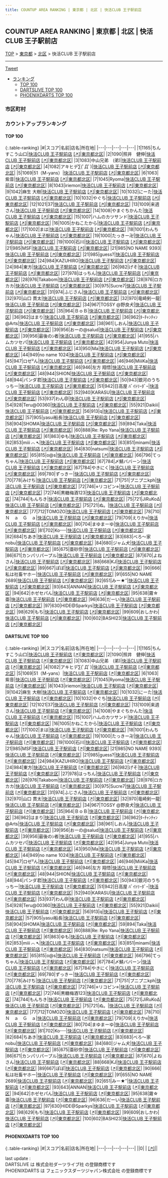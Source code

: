```yaml
---
title: COUNTUP AREA RANKING | 東京都 | 北区 | 快活CLUB 王子駅前店
---
```

## COUNTUP AREA RANKING | 東京都 | 北区 | 快活CLUB 王子駅前店

[TOP](/darts/rank/) > [東京都](/darts/rank/東京都/) > [北区](/darts/rank/東京都/北区/) > 快活CLUB 王子駅前店

___

<a href="https://twitter.com/share?ref_src=twsrc%5Etfw" data-text="COUNTUP AREA RANKING | 東京都北区快活CLUB 王子駅前店" class="twitter-share-button" data-hashtags="DARTSLIVE,PHOENIXDARTS,darts,ダーツ" data-show-count="false">Tweet</a>

* [ランキング](#カウントアップランキング)
    * [TOP 100](#top-100)
    * [DARTSLIVE TOP 100](#dartslive-top-100)
    * [PHOENIXDARTS TOP 100](#phoenixdarts-top-100)

### 市区町村

<ul>

</ul>

### カウントアップランキング

#### TOP 100



{:.table-ranking}
|#|スコア|名前|店名|所在地|
|---|---|---|---|---|
|1|1165|<span class="rank-name-dl">ちんすこう山口</span>|<a href="/darts/rank/shops/5439d5d866039e9858d385ea46352d8f.html">快活CLUB 王子駅前店</a> <a href="https://search.dartslive.com/jp/shop/5439d5d866039e9858d385ea46352d8f">[↗]</a>|<a href="/darts/rank/東京都/北区">東京都北区</a>|
|2|1090|<span class="rank-name-dl">照井　健伸</span>|<a href="/darts/rank/shops/5439d5d866039e9858d385ea46352d8f.html">快活CLUB 王子駅前店</a> <a href="https://search.dartslive.com/jp/shop/5439d5d866039e9858d385ea46352d8f">[↗]</a>|<a href="/darts/rank/東京都/北区">東京都北区</a>|
|3|1083|<span class="rank-name-dl">中山兄弟　(弟)</span>|<a href="/darts/rank/shops/5439d5d866039e9858d385ea46352d8f.html">快活CLUB 王子駅前店</a> <a href="https://search.dartslive.com/jp/shop/5439d5d866039e9858d385ea46352d8f">[↗]</a>|<a href="/darts/rank/東京都/北区">東京都北区</a>|
|4|1082|<span class="rank-name-dl">アキヒデ∑(ﾟДﾟ)</span>|<a href="/darts/rank/shops/5439d5d866039e9858d385ea46352d8f.html">快活CLUB 王子駅前店</a> <a href="https://search.dartslive.com/jp/shop/5439d5d866039e9858d385ea46352d8f">[↗]</a>|<a href="/darts/rank/東京都/北区">東京都北区</a>|
|5|1069|<span class="rank-name-dl">51（M-yans）</span>|<a href="/darts/rank/shops/5439d5d866039e9858d385ea46352d8f.html">快活CLUB 王子駅前店</a> <a href="https://search.dartslive.com/jp/shop/5439d5d866039e9858d385ea46352d8f">[↗]</a>|<a href="/darts/rank/東京都/北区">東京都北区</a>|
|6|1063|<span class="rank-name-dl">紫音</span>|<a href="/darts/rank/shops/5439d5d866039e9858d385ea46352d8f.html">快活CLUB 王子駅前店</a> <a href="https://search.dartslive.com/jp/shop/5439d5d866039e9858d385ea46352d8f">[↗]</a>|<a href="/darts/rank/東京都/北区">東京都北区</a>|
|7|1045|<span class="rank-name-dl">Ryoma</span>|<a href="/darts/rank/shops/5439d5d866039e9858d385ea46352d8f.html">快活CLUB 王子駅前店</a> <a href="https://search.dartslive.com/jp/shop/5439d5d866039e9858d385ea46352d8f">[↗]</a>|<a href="/darts/rank/東京都/北区">東京都北区</a>|
|8|1043|<span class="rank-name-dl">iriemon</span>|<a href="/darts/rank/shops/5439d5d866039e9858d385ea46352d8f.html">快活CLUB 王子駅前店</a> <a href="https://search.dartslive.com/jp/shop/5439d5d866039e9858d385ea46352d8f">[↗]</a>|<a href="/darts/rank/東京都/北区">東京都北区</a>|
|9|1042|<span class="rank-name-dl">麻生 大樹</span>|<a href="/darts/rank/shops/5439d5d866039e9858d385ea46352d8f.html">快活CLUB 王子駅前店</a> <a href="https://search.dartslive.com/jp/shop/5439d5d866039e9858d385ea46352d8f">[↗]</a>|<a href="/darts/rank/東京都/北区">東京都北区</a>|
|10|1032|<span class="rank-name-dl">にーた</span>|<a href="/darts/rank/shops/5439d5d866039e9858d385ea46352d8f.html">快活CLUB 王子駅前店</a> <a href="https://search.dartslive.com/jp/shop/5439d5d866039e9858d385ea46352d8f">[↗]</a>|<a href="/darts/rank/東京都/北区">東京都北区</a>|
|10|1032|<span class="rank-name-dl">やぐち</span>|<a href="/darts/rank/shops/5439d5d866039e9858d385ea46352d8f.html">快活CLUB 王子駅前店</a> <a href="https://search.dartslive.com/jp/shop/5439d5d866039e9858d385ea46352d8f">[↗]</a>|<a href="/darts/rank/東京都/北区">東京都北区</a>|
|12|1021|<span class="rank-name-dl">37</span>|<a href="/darts/rank/shops/5439d5d866039e9858d385ea46352d8f.html">快活CLUB 王子駅前店</a> <a href="https://search.dartslive.com/jp/shop/5439d5d866039e9858d385ea46352d8f">[↗]</a>|<a href="/darts/rank/東京都/北区">東京都北区</a>|
|13|1009|<span class="rank-name-dl">来週さん</span>|<a href="/darts/rank/shops/5439d5d866039e9858d385ea46352d8f.html">快活CLUB 王子駅前店</a> <a href="https://search.dartslive.com/jp/shop/5439d5d866039e9858d385ea46352d8f">[↗]</a>|<a href="/darts/rank/東京都/北区">東京都北区</a>|
|14|1008|<span class="rank-name-dl">やまぐちかんた</span>|<a href="/darts/rank/shops/5439d5d866039e9858d385ea46352d8f.html">快活CLUB 王子駅前店</a> <a href="https://search.dartslive.com/jp/shop/5439d5d866039e9858d385ea46352d8f">[↗]</a>|<a href="/darts/rank/東京都/北区">東京都北区</a>|
|15|1007|<span class="rank-name-dl">ハムのカツサンド</span>|<a href="/darts/rank/shops/5439d5d866039e9858d385ea46352d8f.html">快活CLUB 王子駅前店</a> <a href="https://search.dartslive.com/jp/shop/5439d5d866039e9858d385ea46352d8f">[↗]</a>|<a href="/darts/rank/東京都/北区">東京都北区</a>|
|16|1005|<span class="rank-name-dl">かねこたから</span>|<a href="/darts/rank/shops/5439d5d866039e9858d385ea46352d8f.html">快活CLUB 王子駅前店</a> <a href="https://search.dartslive.com/jp/shop/5439d5d866039e9858d385ea46352d8f">[↗]</a>|<a href="/darts/rank/東京都/北区">東京都北区</a>|
|17|1002|<span class="rank-name-dl">まは</span>|<a href="/darts/rank/shops/5439d5d866039e9858d385ea46352d8f.html">快活CLUB 王子駅前店</a> <a href="https://search.dartslive.com/jp/shop/5439d5d866039e9858d385ea46352d8f">[↗]</a>|<a href="/darts/rank/東京都/北区">東京都北区</a>|
|18|1001|<span class="rank-name-dl">わんちゃん</span>|<a href="/darts/rank/shops/5439d5d866039e9858d385ea46352d8f.html">快活CLUB 王子駅前店</a> <a href="https://search.dartslive.com/jp/shop/5439d5d866039e9858d385ea46352d8f">[↗]</a>|<a href="/darts/rank/東京都/北区">東京都北区</a>|
|19|1000|<span class="rank-name-dl">たっきー卍</span>|<a href="/darts/rank/shops/5439d5d866039e9858d385ea46352d8f.html">快活CLUB 王子駅前店</a> <a href="https://search.dartslive.com/jp/shop/5439d5d866039e9858d385ea46352d8f">[↗]</a>|<a href="/darts/rank/東京都/北区">東京都北区</a>|
|19|1000|<span class="rank-name-dl">石川</span>|<a href="/darts/rank/shops/5439d5d866039e9858d385ea46352d8f.html">快活CLUB 王子駅前店</a> <a href="https://search.dartslive.com/jp/shop/5439d5d866039e9858d385ea46352d8f">[↗]</a>|<a href="/darts/rank/東京都/北区">東京都北区</a>|
|21|985|<span class="rank-name-dl">MSF</span>|<a href="/darts/rank/shops/5439d5d866039e9858d385ea46352d8f.html">快活CLUB 王子駅前店</a> <a href="https://search.dartslive.com/jp/shop/5439d5d866039e9858d385ea46352d8f">[↗]</a>|<a href="/darts/rank/東京都/北区">東京都北区</a>|
|21|985|<span class="rank-name-dl">NO NAME 9393</span>|<a href="/darts/rank/shops/5439d5d866039e9858d385ea46352d8f.html">快活CLUB 王子駅前店</a> <a href="https://search.dartslive.com/jp/shop/5439d5d866039e9858d385ea46352d8f">[↗]</a>|<a href="/darts/rank/東京都/北区">東京都北区</a>|
|21|985|<span class="rank-name-dl">guess?</span>|<a href="/darts/rank/shops/5439d5d866039e9858d385ea46352d8f.html">快活CLUB 王子駅前店</a> <a href="https://search.dartslive.com/jp/shop/5439d5d866039e9858d385ea46352d8f">[↗]</a>|<a href="/darts/rank/東京都/北区">東京都北区</a>|
|24|984|<span class="rank-name-dl">KAZUHIRO</span>|<a href="/darts/rank/shops/5439d5d866039e9858d385ea46352d8f.html">快活CLUB 王子駅前店</a> <a href="https://search.dartslive.com/jp/shop/5439d5d866039e9858d385ea46352d8f">[↗]</a>|<a href="/darts/rank/東京都/北区">東京都北区</a>|
|24|984|<span class="rank-name-dl">東方</span>|<a href="/darts/rank/shops/5439d5d866039e9858d385ea46352d8f.html">快活CLUB 王子駅前店</a> <a href="https://search.dartslive.com/jp/shop/5439d5d866039e9858d385ea46352d8f">[↗]</a>|<a href="/darts/rank/東京都/北区">東京都北区</a>|
|26|982|<span class="rank-name-dl">げそ</span>|<a href="/darts/rank/shops/5439d5d866039e9858d385ea46352d8f.html">快活CLUB 王子駅前店</a> <a href="https://search.dartslive.com/jp/shop/5439d5d866039e9858d385ea46352d8f">[↗]</a>|<a href="/darts/rank/東京都/北区">東京都北区</a>|
|27|978|<span class="rank-name-dl">はっちん</span>|<a href="/darts/rank/shops/5439d5d866039e9858d385ea46352d8f.html">快活CLUB 王子駅前店</a> <a href="https://search.dartslive.com/jp/shop/5439d5d866039e9858d385ea46352d8f">[↗]</a>|<a href="/darts/rank/東京都/北区">東京都北区</a>|
|28|976|<span class="rank-name-dl">Takabom</span>|<a href="/darts/rank/shops/5439d5d866039e9858d385ea46352d8f.html">快活CLUB 王子駅前店</a> <a href="https://search.dartslive.com/jp/shop/5439d5d866039e9858d385ea46352d8f">[↗]</a>|<a href="/darts/rank/東京都/北区">東京都北区</a>|
|28|976|<span class="rank-name-dl">ロカカカ</span>|<a href="/darts/rank/shops/5439d5d866039e9858d385ea46352d8f.html">快活CLUB 王子駅前店</a> <a href="https://search.dartslive.com/jp/shop/5439d5d866039e9858d385ea46352d8f">[↗]</a>|<a href="/darts/rank/東京都/北区">東京都北区</a>|
|30|975|<span class="rank-name-dl">Sucre7</span>|<a href="/darts/rank/shops/5439d5d866039e9858d385ea46352d8f.html">快活CLUB 王子駅前店</a> <a href="https://search.dartslive.com/jp/shop/5439d5d866039e9858d385ea46352d8f">[↗]</a>|<a href="/darts/rank/東京都/北区">東京都北区</a>|
|31|974|<span class="rank-name-dl">ふじさん</span>|<a href="/darts/rank/shops/5439d5d866039e9858d385ea46352d8f.html">快活CLUB 王子駅前店</a> <a href="https://search.dartslive.com/jp/shop/5439d5d866039e9858d385ea46352d8f">[↗]</a>|<a href="/darts/rank/東京都/北区">東京都北区</a>|
|32|970|<span class="rank-name-dl">山口 貫太</span>|<a href="/darts/rank/shops/5439d5d866039e9858d385ea46352d8f.html">快活CLUB 王子駅前店</a> <a href="https://search.dartslive.com/jp/shop/5439d5d866039e9858d385ea46352d8f">[↗]</a>|<a href="/darts/rank/東京都/北区">東京都北区</a>|
|32|970|<span class="rank-name-dl">竜崎剣一龍</span>|<a href="/darts/rank/shops/5439d5d866039e9858d385ea46352d8f.html">快活CLUB 王子駅前店</a> <a href="https://search.dartslive.com/jp/shop/5439d5d866039e9858d385ea46352d8f">[↗]</a>|<a href="/darts/rank/東京都/北区">東京都北区</a>|
|34|967|<span class="rank-name-dl">TOSSY @野良犬</span>|<a href="/darts/rank/shops/5439d5d866039e9858d385ea46352d8f.html">快活CLUB 王子駅前店</a> <a href="https://search.dartslive.com/jp/shop/5439d5d866039e9858d385ea46352d8f">[↗]</a>|<a href="/darts/rank/東京都/北区">東京都北区</a>|
|35|964|<span class="rank-name-dl">ＢｏＢ</span>|<a href="/darts/rank/shops/5439d5d866039e9858d385ea46352d8f.html">快活CLUB 王子駅前店</a> <a href="https://search.dartslive.com/jp/shop/5439d5d866039e9858d385ea46352d8f">[↗]</a>|<a href="/darts/rank/東京都/北区">東京都北区</a>|
|36|962|<span class="rank-name-dl">はまり</span>|<a href="/darts/rank/shops/5439d5d866039e9858d385ea46352d8f.html">快活CLUB 王子駅前店</a> <a href="https://search.dartslive.com/jp/shop/5439d5d866039e9858d385ea46352d8f">[↗]</a>|<a href="/darts/rank/東京都/北区">東京都北区</a>|
|36|962|<span class="rank-name-dl">ﾀｰﾁｬﾝﾁｬﾝ@Arts</span>|<a href="/darts/rank/shops/5439d5d866039e9858d385ea46352d8f.html">快活CLUB 王子駅前店</a> <a href="https://search.dartslive.com/jp/shop/5439d5d866039e9858d385ea46352d8f">[↗]</a>|<a href="/darts/rank/東京都/北区">東京都北区</a>|
|38|961|<span class="rank-name-dl">しおん</span>|<a href="/darts/rank/shops/5439d5d866039e9858d385ea46352d8f.html">快活CLUB 王子駅前店</a> <a href="https://search.dartslive.com/jp/shop/5439d5d866039e9858d385ea46352d8f">[↗]</a>|<a href="/darts/rank/東京都/北区">東京都北区</a>|
|39|956|<span class="rank-name-dl">おーの@salud</span>|<a href="/darts/rank/shops/5439d5d866039e9858d385ea46352d8f.html">快活CLUB 王子駅前店</a> <a href="https://search.dartslive.com/jp/shop/5439d5d866039e9858d385ea46352d8f">[↗]</a>|<a href="/darts/rank/東京都/北区">東京都北区</a>|
|39|956|<span class="rank-name-dl">最後のｼ者</span>|<a href="/darts/rank/shops/5439d5d866039e9858d385ea46352d8f.html">快活CLUB 王子駅前店</a> <a href="https://search.dartslive.com/jp/shop/5439d5d866039e9858d385ea46352d8f">[↗]</a>|<a href="/darts/rank/東京都/北区">東京都北区</a>|
|41|955|<span class="rank-name-dl">ハムカツセパ</span>|<a href="/darts/rank/shops/5439d5d866039e9858d385ea46352d8f.html">快活CLUB 王子駅前店</a> <a href="https://search.dartslive.com/jp/shop/5439d5d866039e9858d385ea46352d8f">[↗]</a>|<a href="/darts/rank/東京都/北区">東京都北区</a>|
|42|954|<span class="rank-name-dl">Junya Muto</span>|<a href="/darts/rank/shops/5439d5d866039e9858d385ea46352d8f.html">快活CLUB 王子駅前店</a> <a href="https://search.dartslive.com/jp/shop/5439d5d866039e9858d385ea46352d8f">[↗]</a>|<a href="/darts/rank/東京都/北区">東京都北区</a>|
|43|950|<span class="rank-name-dl">Ma</span>|<a href="/darts/rank/shops/5439d5d866039e9858d385ea46352d8f.html">快活CLUB 王子駅前店</a> <a href="https://search.dartslive.com/jp/shop/5439d5d866039e9858d385ea46352d8f">[↗]</a>|<a href="/darts/rank/東京都/北区">東京都北区</a>|
|44|949|<span class="rank-name-dl">no name 1024</span>|<a href="/darts/rank/shops/5439d5d866039e9858d385ea46352d8f.html">快活CLUB 王子駅前店</a> <a href="https://search.dartslive.com/jp/shop/5439d5d866039e9858d385ea46352d8f">[↗]</a>|<a href="/darts/rank/東京都/北区">東京都北区</a>|
|45|947|<span class="rank-name-dl">ロゼ²ん</span>|<a href="/darts/rank/shops/5439d5d866039e9858d385ea46352d8f.html">快活CLUB 王子駅前店</a> <a href="https://search.dartslive.com/jp/shop/5439d5d866039e9858d385ea46352d8f">[↗]</a>|<a href="/darts/rank/東京都/北区">東京都北区</a>|
|46|946|<span class="rank-name-dl">MiiiKa</span>|<a href="/darts/rank/shops/5439d5d866039e9858d385ea46352d8f.html">快活CLUB 王子駅前店</a> <a href="https://search.dartslive.com/jp/shop/5439d5d866039e9858d385ea46352d8f">[↗]</a>|<a href="/darts/rank/東京都/北区">東京都北区</a>|
|46|946|<span class="rank-name-dl">左方 翔悟</span>|<a href="/darts/rank/shops/5439d5d866039e9858d385ea46352d8f.html">快活CLUB 王子駅前店</a> <a href="https://search.dartslive.com/jp/shop/5439d5d866039e9858d385ea46352d8f">[↗]</a>|<a href="/darts/rank/東京都/北区">東京都北区</a>|
|48|944|<span class="rank-name-dl">SHION</span>|<a href="/darts/rank/shops/5439d5d866039e9858d385ea46352d8f.html">快活CLUB 王子駅前店</a> <a href="https://search.dartslive.com/jp/shop/5439d5d866039e9858d385ea46352d8f">[↗]</a>|<a href="/darts/rank/東京都/北区">東京都北区</a>|
|48|944|<span class="rank-name-dl">パンダ君</span>|<a href="/darts/rank/shops/5439d5d866039e9858d385ea46352d8f.html">快活CLUB 王子駅前店</a> <a href="https://search.dartslive.com/jp/shop/5439d5d866039e9858d385ea46352d8f">[↗]</a>|<a href="/darts/rank/東京都/北区">東京都北区</a>|
|50|943|<span class="rank-name-dl">銀河のうちっちー</span>|<a href="/darts/rank/shops/5439d5d866039e9858d385ea46352d8f.html">快活CLUB 王子駅前店</a> <a href="https://search.dartslive.com/jp/shop/5439d5d866039e9858d385ea46352d8f">[↗]</a>|<a href="/darts/rank/東京都/北区">東京都北区</a>|
|51|942|<span class="rank-name-dl">日高屋 ﾊﾞｲﾄﾘｰﾀﾞｰ</span>|<a href="/darts/rank/shops/5439d5d866039e9858d385ea46352d8f.html">快活CLUB 王子駅前店</a> <a href="https://search.dartslive.com/jp/shop/5439d5d866039e9858d385ea46352d8f">[↗]</a>|<a href="/darts/rank/東京都/北区">東京都北区</a>|
|52|940|<span class="rank-name-dl">KARASU</span>|<a href="/darts/rank/shops/5439d5d866039e9858d385ea46352d8f.html">快活CLUB 王子駅前店</a> <a href="https://search.dartslive.com/jp/shop/5439d5d866039e9858d385ea46352d8f">[↗]</a>|<a href="/darts/rank/東京都/北区">東京都北区</a>|
|53|937|<span class="rank-name-dl">わん@</span>|<a href="/darts/rank/shops/5439d5d866039e9858d385ea46352d8f.html">快活CLUB 王子駅前店</a> <a href="https://search.dartslive.com/jp/shop/5439d5d866039e9858d385ea46352d8f">[↗]</a>|<a href="/darts/rank/東京都/北区">東京都北区</a>|
|54|928|<span class="rank-name-dl">Teru@00360</span>|<a href="/darts/rank/shops/5439d5d866039e9858d385ea46352d8f.html">快活CLUB 王子駅前店</a> <a href="https://search.dartslive.com/jp/shop/5439d5d866039e9858d385ea46352d8f">[↗]</a>|<a href="/darts/rank/東京都/北区">東京都北区</a>|
|55|921|<span class="rank-name-dl">Daikiii</span>|<a href="/darts/rank/shops/5439d5d866039e9858d385ea46352d8f.html">快活CLUB 王子駅前店</a> <a href="https://search.dartslive.com/jp/shop/5439d5d866039e9858d385ea46352d8f">[↗]</a>|<a href="/darts/rank/東京都/北区">東京都北区</a>|
|56|913|<span class="rank-name-dl">q</span>|<a href="/darts/rank/shops/5439d5d866039e9858d385ea46352d8f.html">快活CLUB 王子駅前店</a> <a href="https://search.dartslive.com/jp/shop/5439d5d866039e9858d385ea46352d8f">[↗]</a>|<a href="/darts/rank/東京都/北区">東京都北区</a>|
|57|905|<span class="rank-name-dl">yasui船長</span>|<a href="/darts/rank/shops/5439d5d866039e9858d385ea46352d8f.html">快活CLUB 王子駅前店</a> <a href="https://search.dartslive.com/jp/shop/5439d5d866039e9858d385ea46352d8f">[↗]</a>|<a href="/darts/rank/東京都/北区">東京都北区</a>|
|58|904|<span class="rank-name-dl">SHOMA</span>|<a href="/darts/rank/shops/5439d5d866039e9858d385ea46352d8f.html">快活CLUB 王子駅前店</a> <a href="https://search.dartslive.com/jp/shop/5439d5d866039e9858d385ea46352d8f">[↗]</a>|<a href="/darts/rank/東京都/北区">東京都北区</a>|
|59|894|<span class="rank-name-dl">Taka</span>|<a href="/darts/rank/shops/5439d5d866039e9858d385ea46352d8f.html">快活CLUB 王子駅前店</a> <a href="https://search.dartslive.com/jp/shop/5439d5d866039e9858d385ea46352d8f">[↗]</a>|<a href="/darts/rank/東京都/北区">東京都北区</a>|
|60|888|<span class="rank-name-dl">Re: Ryo Yana</span>|<a href="/darts/rank/shops/5439d5d866039e9858d385ea46352d8f.html">快活CLUB 王子駅前店</a> <a href="https://search.dartslive.com/jp/shop/5439d5d866039e9858d385ea46352d8f">[↗]</a>|<a href="/darts/rank/東京都/北区">東京都北区</a>|
|61|863|<span class="rank-name-dl">ゆも</span>|<a href="/darts/rank/shops/5439d5d866039e9858d385ea46352d8f.html">快活CLUB 王子駅前店</a> <a href="https://search.dartslive.com/jp/shop/5439d5d866039e9858d385ea46352d8f">[↗]</a>|<a href="/darts/rank/東京都/北区">東京都北区</a>|
|62|853|<span class="rank-name-dl">miii ⌒ ➴</span>|<a href="/darts/rank/shops/5439d5d866039e9858d385ea46352d8f.html">快活CLUB 王子駅前店</a> <a href="https://search.dartslive.com/jp/shop/5439d5d866039e9858d385ea46352d8f">[↗]</a>|<a href="/darts/rank/東京都/北区">東京都北区</a>|
|63|851|<span class="rank-name-dl">minami</span>|<a href="/darts/rank/shops/5439d5d866039e9858d385ea46352d8f.html">快活CLUB 王子駅前店</a> <a href="https://search.dartslive.com/jp/shop/5439d5d866039e9858d385ea46352d8f">[↗]</a>|<a href="/darts/rank/東京都/北区">東京都北区</a>|
|64|830|<span class="rank-name-dl">natsumi</span>|<a href="/darts/rank/shops/5439d5d866039e9858d385ea46352d8f.html">快活CLUB 王子駅前店</a> <a href="https://search.dartslive.com/jp/shop/5439d5d866039e9858d385ea46352d8f">[↗]</a>|<a href="/darts/rank/東京都/北区">東京都北区</a>|
|65|815|<span class="rank-name-dl">o@s</span>|<a href="/darts/rank/shops/5439d5d866039e9858d385ea46352d8f.html">快活CLUB 王子駅前店</a> <a href="https://search.dartslive.com/jp/shop/5439d5d866039e9858d385ea46352d8f">[↗]</a>|<a href="/darts/rank/東京都/北区">東京都北区</a>|
|66|796|<span class="rank-name-dl">てっちゃん</span>|<a href="/darts/rank/shops/5439d5d866039e9858d385ea46352d8f.html">快活CLUB 王子駅前店</a> <a href="https://search.dartslive.com/jp/shop/5439d5d866039e9858d385ea46352d8f">[↗]</a>|<a href="/darts/rank/東京都/北区">東京都北区</a>|
|67|784|<span class="rank-name-dl">〆鯖ババーン</span>|<a href="/darts/rank/shops/5439d5d866039e9858d385ea46352d8f.html">快活CLUB 王子駅前店</a> <a href="https://search.dartslive.com/jp/shop/5439d5d866039e9858d385ea46352d8f">[↗]</a>|<a href="/darts/rank/東京都/北区">東京都北区</a>|
|67|784|<span class="rank-name-dl">やきにく</span>|<a href="/darts/rank/shops/5439d5d866039e9858d385ea46352d8f.html">快活CLUB 王子駅前店</a> <a href="https://search.dartslive.com/jp/shop/5439d5d866039e9858d385ea46352d8f">[↗]</a>|<a href="/darts/rank/東京都/北区">東京都北区</a>|
|69|780|<span class="rank-name-dl">ずっきー</span>|<a href="/darts/rank/shops/5439d5d866039e9858d385ea46352d8f.html">快活CLUB 王子駅前店</a> <a href="https://search.dartslive.com/jp/shop/5439d5d866039e9858d385ea46352d8f">[↗]</a>|<a href="/darts/rank/東京都/北区">東京都北区</a>|
|70|778|<span class="rank-name-dl">みけち</span>|<a href="/darts/rank/shops/5439d5d866039e9858d385ea46352d8f.html">快活CLUB 王子駅前店</a> <a href="https://search.dartslive.com/jp/shop/5439d5d866039e9858d385ea46352d8f">[↗]</a>|<a href="/darts/rank/東京都/北区">東京都北区</a>|
|71|751|<span class="rank-name-dl">プニプニkph</span>|<a href="/darts/rank/shops/5439d5d866039e9858d385ea46352d8f.html">快活CLUB 王子駅前店</a> <a href="https://search.dartslive.com/jp/shop/5439d5d866039e9858d385ea46352d8f">[↗]</a>|<a href="/darts/rank/東京都/北区">東京都北区</a>|
|72|746|<span class="rank-name-dl">⭐︎リコピン⭐︎</span>|<a href="/darts/rank/shops/5439d5d866039e9858d385ea46352d8f.html">快活CLUB 王子駅前店</a> <a href="https://search.dartslive.com/jp/shop/5439d5d866039e9858d385ea46352d8f">[↗]</a>|<a href="/darts/rank/東京都/北区">東京都北区</a>|
|72|746|<span class="rank-name-dl">黒糖梅酒123</span>|<a href="/darts/rank/shops/5439d5d866039e9858d385ea46352d8f.html">快活CLUB 王子駅前店</a> <a href="https://search.dartslive.com/jp/shop/5439d5d866039e9858d385ea46352d8f">[↗]</a>|<a href="/darts/rank/東京都/北区">東京都北区</a>|
|74|744|<span class="rank-name-dl">もんちき</span>|<a href="/darts/rank/shops/5439d5d866039e9858d385ea46352d8f.html">快活CLUB 王子駅前店</a> <a href="https://search.dartslive.com/jp/shop/5439d5d866039e9858d385ea46352d8f">[↗]</a>|<a href="/darts/rank/東京都/北区">東京都北区</a>|
|75|721|<span class="rank-name-dl">JiRuKoΔ</span>|<a href="/darts/rank/shops/5439d5d866039e9858d385ea46352d8f.html">快活CLUB 王子駅前店</a> <a href="https://search.dartslive.com/jp/shop/5439d5d866039e9858d385ea46352d8f">[↗]</a>|<a href="/darts/rank/東京都/北区">東京都北区</a>|
|75|721|<span class="rank-name-dl">ぬ。</span>|<a href="/darts/rank/shops/5439d5d866039e9858d385ea46352d8f.html">快活CLUB 王子駅前店</a> <a href="https://search.dartslive.com/jp/shop/5439d5d866039e9858d385ea46352d8f">[↗]</a>|<a href="/darts/rank/東京都/北区">東京都北区</a>|
|77|712|<span class="rank-name-dl">TOMOZO</span>|<a href="/darts/rank/shops/5439d5d866039e9858d385ea46352d8f.html">快活CLUB 王子駅前店</a> <a href="https://search.dartslive.com/jp/shop/5439d5d866039e9858d385ea46352d8f">[↗]</a>|<a href="/darts/rank/東京都/北区">東京都北区</a>|
|78|710|<span class="rank-name-dl">Ｎ　ａ　Ｇ　ａ</span>|<a href="/darts/rank/shops/5439d5d866039e9858d385ea46352d8f.html">快活CLUB 王子駅前店</a> <a href="https://search.dartslive.com/jp/shop/5439d5d866039e9858d385ea46352d8f">[↗]</a>|<a href="/darts/rank/東京都/北区">東京都北区</a>|
|79|709|<span class="rank-name-dl">えりかฅ</span>|<a href="/darts/rank/shops/5439d5d866039e9858d385ea46352d8f.html">快活CLUB 王子駅前店</a> <a href="https://search.dartslive.com/jp/shop/5439d5d866039e9858d385ea46352d8f">[↗]</a>|<a href="/darts/rank/東京都/北区">東京都北区</a>|
|80|704|<span class="rank-name-dl">まゆまーゆ</span>|<a href="/darts/rank/shops/5439d5d866039e9858d385ea46352d8f.html">快活CLUB 王子駅前店</a> <a href="https://search.dartslive.com/jp/shop/5439d5d866039e9858d385ea46352d8f">[↗]</a>|<a href="/darts/rank/東京都/北区">東京都北区</a>|
|81|702|<span class="rank-name-dl">Ko---</span>|<a href="/darts/rank/shops/5439d5d866039e9858d385ea46352d8f.html">快活CLUB 王子駅前店</a> <a href="https://search.dartslive.com/jp/shop/5439d5d866039e9858d385ea46352d8f">[↗]</a>|<a href="/darts/rank/東京都/北区">東京都北区</a>|
|82|684|<span class="rank-name-dl">ちあき</span>|<a href="/darts/rank/shops/5439d5d866039e9858d385ea46352d8f.html">快活CLUB 王子駅前店</a> <a href="https://search.dartslive.com/jp/shop/5439d5d866039e9858d385ea46352d8f">[↗]</a>|<a href="/darts/rank/東京都/北区">東京都北区</a>|
|83|683|<span class="rank-name-dl">べろ〜家 nobu</span>|<a href="/darts/rank/shops/5439d5d866039e9858d385ea46352d8f.html">快活CLUB 王子駅前店</a> <a href="https://search.dartslive.com/jp/shop/5439d5d866039e9858d385ea46352d8f">[↗]</a>|<a href="/darts/rank/東京都/北区">東京都北区</a>|
|84|680|<span class="rank-name-dl">ジャム犬</span>|<a href="/darts/rank/shops/5439d5d866039e9858d385ea46352d8f.html">快活CLUB 王子駅前店</a> <a href="https://search.dartslive.com/jp/shop/5439d5d866039e9858d385ea46352d8f">[↗]</a>|<a href="/darts/rank/東京都/北区">東京都北区</a>|
|85|675|<span class="rank-name-dl">亜砂奈</span>|<a href="/darts/rank/shops/5439d5d866039e9858d385ea46352d8f.html">快活CLUB 王子駅前店</a> <a href="https://search.dartslive.com/jp/shop/5439d5d866039e9858d385ea46352d8f">[↗]</a>|<a href="/darts/rank/東京都/北区">東京都北区</a>|
|86|671|<span class="rank-name-dl">カンパリパープル</span>|<a href="/darts/rank/shops/5439d5d866039e9858d385ea46352d8f.html">快活CLUB 王子駅前店</a> <a href="https://search.dartslive.com/jp/shop/5439d5d866039e9858d385ea46352d8f">[↗]</a>|<a href="/darts/rank/東京都/北区">東京都北区</a>|
|87|670|<span class="rank-name-dl">よねさん</span>|<a href="/darts/rank/shops/5439d5d866039e9858d385ea46352d8f.html">快活CLUB 王子駅前店</a> <a href="https://search.dartslive.com/jp/shop/5439d5d866039e9858d385ea46352d8f">[↗]</a>|<a href="/darts/rank/東京都/北区">東京都北区</a>|
|88|668|<span class="rank-name-dl">KJ</span>|<a href="/darts/rank/shops/5439d5d866039e9858d385ea46352d8f.html">快活CLUB 王子駅前店</a> <a href="https://search.dartslive.com/jp/shop/5439d5d866039e9858d385ea46352d8f">[↗]</a>|<a href="/darts/rank/東京都/北区">東京都北区</a>|
|89|667|<span class="rank-name-dl">ぽぽ</span>|<a href="/darts/rank/shops/5439d5d866039e9858d385ea46352d8f.html">快活CLUB 王子駅前店</a> <a href="https://search.dartslive.com/jp/shop/5439d5d866039e9858d385ea46352d8f">[↗]</a>|<a href="/darts/rank/東京都/北区">東京都北区</a>|
|90|666|<span class="rank-name-dl">私は社畜ヤホー</span>|<a href="/darts/rank/shops/5439d5d866039e9858d385ea46352d8f.html">快活CLUB 王子駅前店</a> <a href="https://search.dartslive.com/jp/shop/5439d5d866039e9858d385ea46352d8f">[↗]</a>|<a href="/darts/rank/東京都/北区">東京都北区</a>|
|91|655|<span class="rank-name-dl">NO NAME 2689</span>|<a href="/darts/rank/shops/5439d5d866039e9858d385ea46352d8f.html">快活CLUB 王子駅前店</a> <a href="https://search.dartslive.com/jp/shop/5439d5d866039e9858d385ea46352d8f">[↗]</a>|<a href="/darts/rank/東京都/北区">東京都北区</a>|
|92|651|<span class="rank-name-dl">みー★″</span>|<a href="/darts/rank/shops/5439d5d866039e9858d385ea46352d8f.html">快活CLUB 王子駅前店</a> <a href="https://search.dartslive.com/jp/shop/5439d5d866039e9858d385ea46352d8f">[↗]</a>|<a href="/darts/rank/東京都/北区">東京都北区</a>|
|93|643|<span class="rank-name-dl">ANNAN</span>|<a href="/darts/rank/shops/5439d5d866039e9858d385ea46352d8f.html">快活CLUB 王子駅前店</a> <a href="https://search.dartslive.com/jp/shop/5439d5d866039e9858d385ea46352d8f">[↗]</a>|<a href="/darts/rank/東京都/北区">東京都北区</a>|
|94|642|<span class="rank-name-dl">ホゼセパん</span>|<a href="/darts/rank/shops/5439d5d866039e9858d385ea46352d8f.html">快活CLUB 王子駅前店</a> <a href="https://search.dartslive.com/jp/shop/5439d5d866039e9858d385ea46352d8f">[↗]</a>|<a href="/darts/rank/東京都/北区">東京都北区</a>|
|95|638|<span class="rank-name-dl">霧☆亜</span>|<a href="/darts/rank/shops/5439d5d866039e9858d385ea46352d8f.html">快活CLUB 王子駅前店</a> <a href="https://search.dartslive.com/jp/shop/5439d5d866039e9858d385ea46352d8f">[↗]</a>|<a href="/darts/rank/東京都/北区">東京都北区</a>|
|96|636|<span class="rank-name-dl">だーい</span>|<a href="/darts/rank/shops/5439d5d866039e9858d385ea46352d8f.html">快活CLUB 王子駅前店</a> <a href="https://search.dartslive.com/jp/shop/5439d5d866039e9858d385ea46352d8f">[↗]</a>|<a href="/darts/rank/東京都/北区">東京都北区</a>|
|97|630|<span class="rank-name-dl">HIDE@Sparkys</span>|<a href="/darts/rank/shops/5439d5d866039e9858d385ea46352d8f.html">快活CLUB 王子駅前店</a> <a href="https://search.dartslive.com/jp/shop/5439d5d866039e9858d385ea46352d8f">[↗]</a>|<a href="/darts/rank/東京都/北区">東京都北区</a>|
|98|629|<span class="rank-name-dl">もち</span>|<a href="/darts/rank/shops/5439d5d866039e9858d385ea46352d8f.html">快活CLUB 王子駅前店</a> <a href="https://search.dartslive.com/jp/shop/5439d5d866039e9858d385ea46352d8f">[↗]</a>|<a href="/darts/rank/東京都/北区">東京都北区</a>|
|99|609|<span class="rank-name-dl">おしかわ</span>|<a href="/darts/rank/shops/5439d5d866039e9858d385ea46352d8f.html">快活CLUB 王子駅前店</a> <a href="https://search.dartslive.com/jp/shop/5439d5d866039e9858d385ea46352d8f">[↗]</a>|<a href="/darts/rank/東京都/北区">東京都北区</a>|
|100|602|<span class="rank-name-dl">BASHI23</span>|<a href="/darts/rank/shops/5439d5d866039e9858d385ea46352d8f.html">快活CLUB 王子駅前店</a> <a href="https://search.dartslive.com/jp/shop/5439d5d866039e9858d385ea46352d8f">[↗]</a>|<a href="/darts/rank/東京都/北区">東京都北区</a>|


#### DARTSLIVE TOP 100



{:.table-ranking}
|#|スコア|名前|店名|所在地|
|---|---|---|---|---|
|1|1165|<span class="rank-name-dl">ちんすこう山口</span>|<a href="/darts/rank/shops/5439d5d866039e9858d385ea46352d8f.html">快活CLUB 王子駅前店</a> <a href="https://search.dartslive.com/jp/shop/5439d5d866039e9858d385ea46352d8f">[↗]</a>|<a href="/darts/rank/東京都/北区">東京都北区</a>|
|2|1090|<span class="rank-name-dl">照井　健伸</span>|<a href="/darts/rank/shops/5439d5d866039e9858d385ea46352d8f.html">快活CLUB 王子駅前店</a> <a href="https://search.dartslive.com/jp/shop/5439d5d866039e9858d385ea46352d8f">[↗]</a>|<a href="/darts/rank/東京都/北区">東京都北区</a>|
|3|1083|<span class="rank-name-dl">中山兄弟　(弟)</span>|<a href="/darts/rank/shops/5439d5d866039e9858d385ea46352d8f.html">快活CLUB 王子駅前店</a> <a href="https://search.dartslive.com/jp/shop/5439d5d866039e9858d385ea46352d8f">[↗]</a>|<a href="/darts/rank/東京都/北区">東京都北区</a>|
|4|1082|<span class="rank-name-dl">アキヒデ∑(ﾟДﾟ)</span>|<a href="/darts/rank/shops/5439d5d866039e9858d385ea46352d8f.html">快活CLUB 王子駅前店</a> <a href="https://search.dartslive.com/jp/shop/5439d5d866039e9858d385ea46352d8f">[↗]</a>|<a href="/darts/rank/東京都/北区">東京都北区</a>|
|5|1069|<span class="rank-name-dl">51（M-yans）</span>|<a href="/darts/rank/shops/5439d5d866039e9858d385ea46352d8f.html">快活CLUB 王子駅前店</a> <a href="https://search.dartslive.com/jp/shop/5439d5d866039e9858d385ea46352d8f">[↗]</a>|<a href="/darts/rank/東京都/北区">東京都北区</a>|
|6|1063|<span class="rank-name-dl">紫音</span>|<a href="/darts/rank/shops/5439d5d866039e9858d385ea46352d8f.html">快活CLUB 王子駅前店</a> <a href="https://search.dartslive.com/jp/shop/5439d5d866039e9858d385ea46352d8f">[↗]</a>|<a href="/darts/rank/東京都/北区">東京都北区</a>|
|7|1045|<span class="rank-name-dl">Ryoma</span>|<a href="/darts/rank/shops/5439d5d866039e9858d385ea46352d8f.html">快活CLUB 王子駅前店</a> <a href="https://search.dartslive.com/jp/shop/5439d5d866039e9858d385ea46352d8f">[↗]</a>|<a href="/darts/rank/東京都/北区">東京都北区</a>|
|8|1043|<span class="rank-name-dl">iriemon</span>|<a href="/darts/rank/shops/5439d5d866039e9858d385ea46352d8f.html">快活CLUB 王子駅前店</a> <a href="https://search.dartslive.com/jp/shop/5439d5d866039e9858d385ea46352d8f">[↗]</a>|<a href="/darts/rank/東京都/北区">東京都北区</a>|
|9|1042|<span class="rank-name-dl">麻生 大樹</span>|<a href="/darts/rank/shops/5439d5d866039e9858d385ea46352d8f.html">快活CLUB 王子駅前店</a> <a href="https://search.dartslive.com/jp/shop/5439d5d866039e9858d385ea46352d8f">[↗]</a>|<a href="/darts/rank/東京都/北区">東京都北区</a>|
|10|1032|<span class="rank-name-dl">にーた</span>|<a href="/darts/rank/shops/5439d5d866039e9858d385ea46352d8f.html">快活CLUB 王子駅前店</a> <a href="https://search.dartslive.com/jp/shop/5439d5d866039e9858d385ea46352d8f">[↗]</a>|<a href="/darts/rank/東京都/北区">東京都北区</a>|
|10|1032|<span class="rank-name-dl">やぐち</span>|<a href="/darts/rank/shops/5439d5d866039e9858d385ea46352d8f.html">快活CLUB 王子駅前店</a> <a href="https://search.dartslive.com/jp/shop/5439d5d866039e9858d385ea46352d8f">[↗]</a>|<a href="/darts/rank/東京都/北区">東京都北区</a>|
|12|1021|<span class="rank-name-dl">37</span>|<a href="/darts/rank/shops/5439d5d866039e9858d385ea46352d8f.html">快活CLUB 王子駅前店</a> <a href="https://search.dartslive.com/jp/shop/5439d5d866039e9858d385ea46352d8f">[↗]</a>|<a href="/darts/rank/東京都/北区">東京都北区</a>|
|13|1009|<span class="rank-name-dl">来週さん</span>|<a href="/darts/rank/shops/5439d5d866039e9858d385ea46352d8f.html">快活CLUB 王子駅前店</a> <a href="https://search.dartslive.com/jp/shop/5439d5d866039e9858d385ea46352d8f">[↗]</a>|<a href="/darts/rank/東京都/北区">東京都北区</a>|
|14|1008|<span class="rank-name-dl">やまぐちかんた</span>|<a href="/darts/rank/shops/5439d5d866039e9858d385ea46352d8f.html">快活CLUB 王子駅前店</a> <a href="https://search.dartslive.com/jp/shop/5439d5d866039e9858d385ea46352d8f">[↗]</a>|<a href="/darts/rank/東京都/北区">東京都北区</a>|
|15|1007|<span class="rank-name-dl">ハムのカツサンド</span>|<a href="/darts/rank/shops/5439d5d866039e9858d385ea46352d8f.html">快活CLUB 王子駅前店</a> <a href="https://search.dartslive.com/jp/shop/5439d5d866039e9858d385ea46352d8f">[↗]</a>|<a href="/darts/rank/東京都/北区">東京都北区</a>|
|16|1005|<span class="rank-name-dl">かねこたから</span>|<a href="/darts/rank/shops/5439d5d866039e9858d385ea46352d8f.html">快活CLUB 王子駅前店</a> <a href="https://search.dartslive.com/jp/shop/5439d5d866039e9858d385ea46352d8f">[↗]</a>|<a href="/darts/rank/東京都/北区">東京都北区</a>|
|17|1002|<span class="rank-name-dl">まは</span>|<a href="/darts/rank/shops/5439d5d866039e9858d385ea46352d8f.html">快活CLUB 王子駅前店</a> <a href="https://search.dartslive.com/jp/shop/5439d5d866039e9858d385ea46352d8f">[↗]</a>|<a href="/darts/rank/東京都/北区">東京都北区</a>|
|18|1001|<span class="rank-name-dl">わんちゃん</span>|<a href="/darts/rank/shops/5439d5d866039e9858d385ea46352d8f.html">快活CLUB 王子駅前店</a> <a href="https://search.dartslive.com/jp/shop/5439d5d866039e9858d385ea46352d8f">[↗]</a>|<a href="/darts/rank/東京都/北区">東京都北区</a>|
|19|1000|<span class="rank-name-dl">たっきー卍</span>|<a href="/darts/rank/shops/5439d5d866039e9858d385ea46352d8f.html">快活CLUB 王子駅前店</a> <a href="https://search.dartslive.com/jp/shop/5439d5d866039e9858d385ea46352d8f">[↗]</a>|<a href="/darts/rank/東京都/北区">東京都北区</a>|
|19|1000|<span class="rank-name-dl">石川</span>|<a href="/darts/rank/shops/5439d5d866039e9858d385ea46352d8f.html">快活CLUB 王子駅前店</a> <a href="https://search.dartslive.com/jp/shop/5439d5d866039e9858d385ea46352d8f">[↗]</a>|<a href="/darts/rank/東京都/北区">東京都北区</a>|
|21|985|<span class="rank-name-dl">MSF</span>|<a href="/darts/rank/shops/5439d5d866039e9858d385ea46352d8f.html">快活CLUB 王子駅前店</a> <a href="https://search.dartslive.com/jp/shop/5439d5d866039e9858d385ea46352d8f">[↗]</a>|<a href="/darts/rank/東京都/北区">東京都北区</a>|
|21|985|<span class="rank-name-dl">NO NAME 9393</span>|<a href="/darts/rank/shops/5439d5d866039e9858d385ea46352d8f.html">快活CLUB 王子駅前店</a> <a href="https://search.dartslive.com/jp/shop/5439d5d866039e9858d385ea46352d8f">[↗]</a>|<a href="/darts/rank/東京都/北区">東京都北区</a>|
|21|985|<span class="rank-name-dl">guess?</span>|<a href="/darts/rank/shops/5439d5d866039e9858d385ea46352d8f.html">快活CLUB 王子駅前店</a> <a href="https://search.dartslive.com/jp/shop/5439d5d866039e9858d385ea46352d8f">[↗]</a>|<a href="/darts/rank/東京都/北区">東京都北区</a>|
|24|984|<span class="rank-name-dl">KAZUHIRO</span>|<a href="/darts/rank/shops/5439d5d866039e9858d385ea46352d8f.html">快活CLUB 王子駅前店</a> <a href="https://search.dartslive.com/jp/shop/5439d5d866039e9858d385ea46352d8f">[↗]</a>|<a href="/darts/rank/東京都/北区">東京都北区</a>|
|24|984|<span class="rank-name-dl">東方</span>|<a href="/darts/rank/shops/5439d5d866039e9858d385ea46352d8f.html">快活CLUB 王子駅前店</a> <a href="https://search.dartslive.com/jp/shop/5439d5d866039e9858d385ea46352d8f">[↗]</a>|<a href="/darts/rank/東京都/北区">東京都北区</a>|
|26|982|<span class="rank-name-dl">げそ</span>|<a href="/darts/rank/shops/5439d5d866039e9858d385ea46352d8f.html">快活CLUB 王子駅前店</a> <a href="https://search.dartslive.com/jp/shop/5439d5d866039e9858d385ea46352d8f">[↗]</a>|<a href="/darts/rank/東京都/北区">東京都北区</a>|
|27|978|<span class="rank-name-dl">はっちん</span>|<a href="/darts/rank/shops/5439d5d866039e9858d385ea46352d8f.html">快活CLUB 王子駅前店</a> <a href="https://search.dartslive.com/jp/shop/5439d5d866039e9858d385ea46352d8f">[↗]</a>|<a href="/darts/rank/東京都/北区">東京都北区</a>|
|28|976|<span class="rank-name-dl">Takabom</span>|<a href="/darts/rank/shops/5439d5d866039e9858d385ea46352d8f.html">快活CLUB 王子駅前店</a> <a href="https://search.dartslive.com/jp/shop/5439d5d866039e9858d385ea46352d8f">[↗]</a>|<a href="/darts/rank/東京都/北区">東京都北区</a>|
|28|976|<span class="rank-name-dl">ロカカカ</span>|<a href="/darts/rank/shops/5439d5d866039e9858d385ea46352d8f.html">快活CLUB 王子駅前店</a> <a href="https://search.dartslive.com/jp/shop/5439d5d866039e9858d385ea46352d8f">[↗]</a>|<a href="/darts/rank/東京都/北区">東京都北区</a>|
|30|975|<span class="rank-name-dl">Sucre7</span>|<a href="/darts/rank/shops/5439d5d866039e9858d385ea46352d8f.html">快活CLUB 王子駅前店</a> <a href="https://search.dartslive.com/jp/shop/5439d5d866039e9858d385ea46352d8f">[↗]</a>|<a href="/darts/rank/東京都/北区">東京都北区</a>|
|31|974|<span class="rank-name-dl">ふじさん</span>|<a href="/darts/rank/shops/5439d5d866039e9858d385ea46352d8f.html">快活CLUB 王子駅前店</a> <a href="https://search.dartslive.com/jp/shop/5439d5d866039e9858d385ea46352d8f">[↗]</a>|<a href="/darts/rank/東京都/北区">東京都北区</a>|
|32|970|<span class="rank-name-dl">山口 貫太</span>|<a href="/darts/rank/shops/5439d5d866039e9858d385ea46352d8f.html">快活CLUB 王子駅前店</a> <a href="https://search.dartslive.com/jp/shop/5439d5d866039e9858d385ea46352d8f">[↗]</a>|<a href="/darts/rank/東京都/北区">東京都北区</a>|
|32|970|<span class="rank-name-dl">竜崎剣一龍</span>|<a href="/darts/rank/shops/5439d5d866039e9858d385ea46352d8f.html">快活CLUB 王子駅前店</a> <a href="https://search.dartslive.com/jp/shop/5439d5d866039e9858d385ea46352d8f">[↗]</a>|<a href="/darts/rank/東京都/北区">東京都北区</a>|
|34|967|<span class="rank-name-dl">TOSSY @野良犬</span>|<a href="/darts/rank/shops/5439d5d866039e9858d385ea46352d8f.html">快活CLUB 王子駅前店</a> <a href="https://search.dartslive.com/jp/shop/5439d5d866039e9858d385ea46352d8f">[↗]</a>|<a href="/darts/rank/東京都/北区">東京都北区</a>|
|35|964|<span class="rank-name-dl">ＢｏＢ</span>|<a href="/darts/rank/shops/5439d5d866039e9858d385ea46352d8f.html">快活CLUB 王子駅前店</a> <a href="https://search.dartslive.com/jp/shop/5439d5d866039e9858d385ea46352d8f">[↗]</a>|<a href="/darts/rank/東京都/北区">東京都北区</a>|
|36|962|<span class="rank-name-dl">はまり</span>|<a href="/darts/rank/shops/5439d5d866039e9858d385ea46352d8f.html">快活CLUB 王子駅前店</a> <a href="https://search.dartslive.com/jp/shop/5439d5d866039e9858d385ea46352d8f">[↗]</a>|<a href="/darts/rank/東京都/北区">東京都北区</a>|
|36|962|<span class="rank-name-dl">ﾀｰﾁｬﾝﾁｬﾝ@Arts</span>|<a href="/darts/rank/shops/5439d5d866039e9858d385ea46352d8f.html">快活CLUB 王子駅前店</a> <a href="https://search.dartslive.com/jp/shop/5439d5d866039e9858d385ea46352d8f">[↗]</a>|<a href="/darts/rank/東京都/北区">東京都北区</a>|
|38|961|<span class="rank-name-dl">しおん</span>|<a href="/darts/rank/shops/5439d5d866039e9858d385ea46352d8f.html">快活CLUB 王子駅前店</a> <a href="https://search.dartslive.com/jp/shop/5439d5d866039e9858d385ea46352d8f">[↗]</a>|<a href="/darts/rank/東京都/北区">東京都北区</a>|
|39|956|<span class="rank-name-dl">おーの@salud</span>|<a href="/darts/rank/shops/5439d5d866039e9858d385ea46352d8f.html">快活CLUB 王子駅前店</a> <a href="https://search.dartslive.com/jp/shop/5439d5d866039e9858d385ea46352d8f">[↗]</a>|<a href="/darts/rank/東京都/北区">東京都北区</a>|
|39|956|<span class="rank-name-dl">最後のｼ者</span>|<a href="/darts/rank/shops/5439d5d866039e9858d385ea46352d8f.html">快活CLUB 王子駅前店</a> <a href="https://search.dartslive.com/jp/shop/5439d5d866039e9858d385ea46352d8f">[↗]</a>|<a href="/darts/rank/東京都/北区">東京都北区</a>|
|41|955|<span class="rank-name-dl">ハムカツセパ</span>|<a href="/darts/rank/shops/5439d5d866039e9858d385ea46352d8f.html">快活CLUB 王子駅前店</a> <a href="https://search.dartslive.com/jp/shop/5439d5d866039e9858d385ea46352d8f">[↗]</a>|<a href="/darts/rank/東京都/北区">東京都北区</a>|
|42|954|<span class="rank-name-dl">Junya Muto</span>|<a href="/darts/rank/shops/5439d5d866039e9858d385ea46352d8f.html">快活CLUB 王子駅前店</a> <a href="https://search.dartslive.com/jp/shop/5439d5d866039e9858d385ea46352d8f">[↗]</a>|<a href="/darts/rank/東京都/北区">東京都北区</a>|
|43|950|<span class="rank-name-dl">Ma</span>|<a href="/darts/rank/shops/5439d5d866039e9858d385ea46352d8f.html">快活CLUB 王子駅前店</a> <a href="https://search.dartslive.com/jp/shop/5439d5d866039e9858d385ea46352d8f">[↗]</a>|<a href="/darts/rank/東京都/北区">東京都北区</a>|
|44|949|<span class="rank-name-dl">no name 1024</span>|<a href="/darts/rank/shops/5439d5d866039e9858d385ea46352d8f.html">快活CLUB 王子駅前店</a> <a href="https://search.dartslive.com/jp/shop/5439d5d866039e9858d385ea46352d8f">[↗]</a>|<a href="/darts/rank/東京都/北区">東京都北区</a>|
|45|947|<span class="rank-name-dl">ロゼ²ん</span>|<a href="/darts/rank/shops/5439d5d866039e9858d385ea46352d8f.html">快活CLUB 王子駅前店</a> <a href="https://search.dartslive.com/jp/shop/5439d5d866039e9858d385ea46352d8f">[↗]</a>|<a href="/darts/rank/東京都/北区">東京都北区</a>|
|46|946|<span class="rank-name-dl">MiiiKa</span>|<a href="/darts/rank/shops/5439d5d866039e9858d385ea46352d8f.html">快活CLUB 王子駅前店</a> <a href="https://search.dartslive.com/jp/shop/5439d5d866039e9858d385ea46352d8f">[↗]</a>|<a href="/darts/rank/東京都/北区">東京都北区</a>|
|46|946|<span class="rank-name-dl">左方 翔悟</span>|<a href="/darts/rank/shops/5439d5d866039e9858d385ea46352d8f.html">快活CLUB 王子駅前店</a> <a href="https://search.dartslive.com/jp/shop/5439d5d866039e9858d385ea46352d8f">[↗]</a>|<a href="/darts/rank/東京都/北区">東京都北区</a>|
|48|944|<span class="rank-name-dl">SHION</span>|<a href="/darts/rank/shops/5439d5d866039e9858d385ea46352d8f.html">快活CLUB 王子駅前店</a> <a href="https://search.dartslive.com/jp/shop/5439d5d866039e9858d385ea46352d8f">[↗]</a>|<a href="/darts/rank/東京都/北区">東京都北区</a>|
|48|944|<span class="rank-name-dl">パンダ君</span>|<a href="/darts/rank/shops/5439d5d866039e9858d385ea46352d8f.html">快活CLUB 王子駅前店</a> <a href="https://search.dartslive.com/jp/shop/5439d5d866039e9858d385ea46352d8f">[↗]</a>|<a href="/darts/rank/東京都/北区">東京都北区</a>|
|50|943|<span class="rank-name-dl">銀河のうちっちー</span>|<a href="/darts/rank/shops/5439d5d866039e9858d385ea46352d8f.html">快活CLUB 王子駅前店</a> <a href="https://search.dartslive.com/jp/shop/5439d5d866039e9858d385ea46352d8f">[↗]</a>|<a href="/darts/rank/東京都/北区">東京都北区</a>|
|51|942|<span class="rank-name-dl">日高屋 ﾊﾞｲﾄﾘｰﾀﾞｰ</span>|<a href="/darts/rank/shops/5439d5d866039e9858d385ea46352d8f.html">快活CLUB 王子駅前店</a> <a href="https://search.dartslive.com/jp/shop/5439d5d866039e9858d385ea46352d8f">[↗]</a>|<a href="/darts/rank/東京都/北区">東京都北区</a>|
|52|940|<span class="rank-name-dl">KARASU</span>|<a href="/darts/rank/shops/5439d5d866039e9858d385ea46352d8f.html">快活CLUB 王子駅前店</a> <a href="https://search.dartslive.com/jp/shop/5439d5d866039e9858d385ea46352d8f">[↗]</a>|<a href="/darts/rank/東京都/北区">東京都北区</a>|
|53|937|<span class="rank-name-dl">わん@</span>|<a href="/darts/rank/shops/5439d5d866039e9858d385ea46352d8f.html">快活CLUB 王子駅前店</a> <a href="https://search.dartslive.com/jp/shop/5439d5d866039e9858d385ea46352d8f">[↗]</a>|<a href="/darts/rank/東京都/北区">東京都北区</a>|
|54|928|<span class="rank-name-dl">Teru@00360</span>|<a href="/darts/rank/shops/5439d5d866039e9858d385ea46352d8f.html">快活CLUB 王子駅前店</a> <a href="https://search.dartslive.com/jp/shop/5439d5d866039e9858d385ea46352d8f">[↗]</a>|<a href="/darts/rank/東京都/北区">東京都北区</a>|
|55|921|<span class="rank-name-dl">Daikiii</span>|<a href="/darts/rank/shops/5439d5d866039e9858d385ea46352d8f.html">快活CLUB 王子駅前店</a> <a href="https://search.dartslive.com/jp/shop/5439d5d866039e9858d385ea46352d8f">[↗]</a>|<a href="/darts/rank/東京都/北区">東京都北区</a>|
|56|913|<span class="rank-name-dl">q</span>|<a href="/darts/rank/shops/5439d5d866039e9858d385ea46352d8f.html">快活CLUB 王子駅前店</a> <a href="https://search.dartslive.com/jp/shop/5439d5d866039e9858d385ea46352d8f">[↗]</a>|<a href="/darts/rank/東京都/北区">東京都北区</a>|
|57|905|<span class="rank-name-dl">yasui船長</span>|<a href="/darts/rank/shops/5439d5d866039e9858d385ea46352d8f.html">快活CLUB 王子駅前店</a> <a href="https://search.dartslive.com/jp/shop/5439d5d866039e9858d385ea46352d8f">[↗]</a>|<a href="/darts/rank/東京都/北区">東京都北区</a>|
|58|904|<span class="rank-name-dl">SHOMA</span>|<a href="/darts/rank/shops/5439d5d866039e9858d385ea46352d8f.html">快活CLUB 王子駅前店</a> <a href="https://search.dartslive.com/jp/shop/5439d5d866039e9858d385ea46352d8f">[↗]</a>|<a href="/darts/rank/東京都/北区">東京都北区</a>|
|59|894|<span class="rank-name-dl">Taka</span>|<a href="/darts/rank/shops/5439d5d866039e9858d385ea46352d8f.html">快活CLUB 王子駅前店</a> <a href="https://search.dartslive.com/jp/shop/5439d5d866039e9858d385ea46352d8f">[↗]</a>|<a href="/darts/rank/東京都/北区">東京都北区</a>|
|60|888|<span class="rank-name-dl">Re: Ryo Yana</span>|<a href="/darts/rank/shops/5439d5d866039e9858d385ea46352d8f.html">快活CLUB 王子駅前店</a> <a href="https://search.dartslive.com/jp/shop/5439d5d866039e9858d385ea46352d8f">[↗]</a>|<a href="/darts/rank/東京都/北区">東京都北区</a>|
|61|863|<span class="rank-name-dl">ゆも</span>|<a href="/darts/rank/shops/5439d5d866039e9858d385ea46352d8f.html">快活CLUB 王子駅前店</a> <a href="https://search.dartslive.com/jp/shop/5439d5d866039e9858d385ea46352d8f">[↗]</a>|<a href="/darts/rank/東京都/北区">東京都北区</a>|
|62|853|<span class="rank-name-dl">miii ⌒ ➴</span>|<a href="/darts/rank/shops/5439d5d866039e9858d385ea46352d8f.html">快活CLUB 王子駅前店</a> <a href="https://search.dartslive.com/jp/shop/5439d5d866039e9858d385ea46352d8f">[↗]</a>|<a href="/darts/rank/東京都/北区">東京都北区</a>|
|63|851|<span class="rank-name-dl">minami</span>|<a href="/darts/rank/shops/5439d5d866039e9858d385ea46352d8f.html">快活CLUB 王子駅前店</a> <a href="https://search.dartslive.com/jp/shop/5439d5d866039e9858d385ea46352d8f">[↗]</a>|<a href="/darts/rank/東京都/北区">東京都北区</a>|
|64|830|<span class="rank-name-dl">natsumi</span>|<a href="/darts/rank/shops/5439d5d866039e9858d385ea46352d8f.html">快活CLUB 王子駅前店</a> <a href="https://search.dartslive.com/jp/shop/5439d5d866039e9858d385ea46352d8f">[↗]</a>|<a href="/darts/rank/東京都/北区">東京都北区</a>|
|65|815|<span class="rank-name-dl">o@s</span>|<a href="/darts/rank/shops/5439d5d866039e9858d385ea46352d8f.html">快活CLUB 王子駅前店</a> <a href="https://search.dartslive.com/jp/shop/5439d5d866039e9858d385ea46352d8f">[↗]</a>|<a href="/darts/rank/東京都/北区">東京都北区</a>|
|66|796|<span class="rank-name-dl">てっちゃん</span>|<a href="/darts/rank/shops/5439d5d866039e9858d385ea46352d8f.html">快活CLUB 王子駅前店</a> <a href="https://search.dartslive.com/jp/shop/5439d5d866039e9858d385ea46352d8f">[↗]</a>|<a href="/darts/rank/東京都/北区">東京都北区</a>|
|67|784|<span class="rank-name-dl">〆鯖ババーン</span>|<a href="/darts/rank/shops/5439d5d866039e9858d385ea46352d8f.html">快活CLUB 王子駅前店</a> <a href="https://search.dartslive.com/jp/shop/5439d5d866039e9858d385ea46352d8f">[↗]</a>|<a href="/darts/rank/東京都/北区">東京都北区</a>|
|67|784|<span class="rank-name-dl">やきにく</span>|<a href="/darts/rank/shops/5439d5d866039e9858d385ea46352d8f.html">快活CLUB 王子駅前店</a> <a href="https://search.dartslive.com/jp/shop/5439d5d866039e9858d385ea46352d8f">[↗]</a>|<a href="/darts/rank/東京都/北区">東京都北区</a>|
|69|780|<span class="rank-name-dl">ずっきー</span>|<a href="/darts/rank/shops/5439d5d866039e9858d385ea46352d8f.html">快活CLUB 王子駅前店</a> <a href="https://search.dartslive.com/jp/shop/5439d5d866039e9858d385ea46352d8f">[↗]</a>|<a href="/darts/rank/東京都/北区">東京都北区</a>|
|70|778|<span class="rank-name-dl">みけち</span>|<a href="/darts/rank/shops/5439d5d866039e9858d385ea46352d8f.html">快活CLUB 王子駅前店</a> <a href="https://search.dartslive.com/jp/shop/5439d5d866039e9858d385ea46352d8f">[↗]</a>|<a href="/darts/rank/東京都/北区">東京都北区</a>|
|71|751|<span class="rank-name-dl">プニプニkph</span>|<a href="/darts/rank/shops/5439d5d866039e9858d385ea46352d8f.html">快活CLUB 王子駅前店</a> <a href="https://search.dartslive.com/jp/shop/5439d5d866039e9858d385ea46352d8f">[↗]</a>|<a href="/darts/rank/東京都/北区">東京都北区</a>|
|72|746|<span class="rank-name-dl">⭐︎リコピン⭐︎</span>|<a href="/darts/rank/shops/5439d5d866039e9858d385ea46352d8f.html">快活CLUB 王子駅前店</a> <a href="https://search.dartslive.com/jp/shop/5439d5d866039e9858d385ea46352d8f">[↗]</a>|<a href="/darts/rank/東京都/北区">東京都北区</a>|
|72|746|<span class="rank-name-dl">黒糖梅酒123</span>|<a href="/darts/rank/shops/5439d5d866039e9858d385ea46352d8f.html">快活CLUB 王子駅前店</a> <a href="https://search.dartslive.com/jp/shop/5439d5d866039e9858d385ea46352d8f">[↗]</a>|<a href="/darts/rank/東京都/北区">東京都北区</a>|
|74|744|<span class="rank-name-dl">もんちき</span>|<a href="/darts/rank/shops/5439d5d866039e9858d385ea46352d8f.html">快活CLUB 王子駅前店</a> <a href="https://search.dartslive.com/jp/shop/5439d5d866039e9858d385ea46352d8f">[↗]</a>|<a href="/darts/rank/東京都/北区">東京都北区</a>|
|75|721|<span class="rank-name-dl">JiRuKoΔ</span>|<a href="/darts/rank/shops/5439d5d866039e9858d385ea46352d8f.html">快活CLUB 王子駅前店</a> <a href="https://search.dartslive.com/jp/shop/5439d5d866039e9858d385ea46352d8f">[↗]</a>|<a href="/darts/rank/東京都/北区">東京都北区</a>|
|75|721|<span class="rank-name-dl">ぬ。</span>|<a href="/darts/rank/shops/5439d5d866039e9858d385ea46352d8f.html">快活CLUB 王子駅前店</a> <a href="https://search.dartslive.com/jp/shop/5439d5d866039e9858d385ea46352d8f">[↗]</a>|<a href="/darts/rank/東京都/北区">東京都北区</a>|
|77|712|<span class="rank-name-dl">TOMOZO</span>|<a href="/darts/rank/shops/5439d5d866039e9858d385ea46352d8f.html">快活CLUB 王子駅前店</a> <a href="https://search.dartslive.com/jp/shop/5439d5d866039e9858d385ea46352d8f">[↗]</a>|<a href="/darts/rank/東京都/北区">東京都北区</a>|
|78|710|<span class="rank-name-dl">Ｎ　ａ　Ｇ　ａ</span>|<a href="/darts/rank/shops/5439d5d866039e9858d385ea46352d8f.html">快活CLUB 王子駅前店</a> <a href="https://search.dartslive.com/jp/shop/5439d5d866039e9858d385ea46352d8f">[↗]</a>|<a href="/darts/rank/東京都/北区">東京都北区</a>|
|79|709|<span class="rank-name-dl">えりかฅ</span>|<a href="/darts/rank/shops/5439d5d866039e9858d385ea46352d8f.html">快活CLUB 王子駅前店</a> <a href="https://search.dartslive.com/jp/shop/5439d5d866039e9858d385ea46352d8f">[↗]</a>|<a href="/darts/rank/東京都/北区">東京都北区</a>|
|80|704|<span class="rank-name-dl">まゆまーゆ</span>|<a href="/darts/rank/shops/5439d5d866039e9858d385ea46352d8f.html">快活CLUB 王子駅前店</a> <a href="https://search.dartslive.com/jp/shop/5439d5d866039e9858d385ea46352d8f">[↗]</a>|<a href="/darts/rank/東京都/北区">東京都北区</a>|
|81|702|<span class="rank-name-dl">Ko---</span>|<a href="/darts/rank/shops/5439d5d866039e9858d385ea46352d8f.html">快活CLUB 王子駅前店</a> <a href="https://search.dartslive.com/jp/shop/5439d5d866039e9858d385ea46352d8f">[↗]</a>|<a href="/darts/rank/東京都/北区">東京都北区</a>|
|82|684|<span class="rank-name-dl">ちあき</span>|<a href="/darts/rank/shops/5439d5d866039e9858d385ea46352d8f.html">快活CLUB 王子駅前店</a> <a href="https://search.dartslive.com/jp/shop/5439d5d866039e9858d385ea46352d8f">[↗]</a>|<a href="/darts/rank/東京都/北区">東京都北区</a>|
|83|683|<span class="rank-name-dl">べろ〜家 nobu</span>|<a href="/darts/rank/shops/5439d5d866039e9858d385ea46352d8f.html">快活CLUB 王子駅前店</a> <a href="https://search.dartslive.com/jp/shop/5439d5d866039e9858d385ea46352d8f">[↗]</a>|<a href="/darts/rank/東京都/北区">東京都北区</a>|
|84|680|<span class="rank-name-dl">ジャム犬</span>|<a href="/darts/rank/shops/5439d5d866039e9858d385ea46352d8f.html">快活CLUB 王子駅前店</a> <a href="https://search.dartslive.com/jp/shop/5439d5d866039e9858d385ea46352d8f">[↗]</a>|<a href="/darts/rank/東京都/北区">東京都北区</a>|
|85|675|<span class="rank-name-dl">亜砂奈</span>|<a href="/darts/rank/shops/5439d5d866039e9858d385ea46352d8f.html">快活CLUB 王子駅前店</a> <a href="https://search.dartslive.com/jp/shop/5439d5d866039e9858d385ea46352d8f">[↗]</a>|<a href="/darts/rank/東京都/北区">東京都北区</a>|
|86|671|<span class="rank-name-dl">カンパリパープル</span>|<a href="/darts/rank/shops/5439d5d866039e9858d385ea46352d8f.html">快活CLUB 王子駅前店</a> <a href="https://search.dartslive.com/jp/shop/5439d5d866039e9858d385ea46352d8f">[↗]</a>|<a href="/darts/rank/東京都/北区">東京都北区</a>|
|87|670|<span class="rank-name-dl">よねさん</span>|<a href="/darts/rank/shops/5439d5d866039e9858d385ea46352d8f.html">快活CLUB 王子駅前店</a> <a href="https://search.dartslive.com/jp/shop/5439d5d866039e9858d385ea46352d8f">[↗]</a>|<a href="/darts/rank/東京都/北区">東京都北区</a>|
|88|668|<span class="rank-name-dl">KJ</span>|<a href="/darts/rank/shops/5439d5d866039e9858d385ea46352d8f.html">快活CLUB 王子駅前店</a> <a href="https://search.dartslive.com/jp/shop/5439d5d866039e9858d385ea46352d8f">[↗]</a>|<a href="/darts/rank/東京都/北区">東京都北区</a>|
|89|667|<span class="rank-name-dl">ぽぽ</span>|<a href="/darts/rank/shops/5439d5d866039e9858d385ea46352d8f.html">快活CLUB 王子駅前店</a> <a href="https://search.dartslive.com/jp/shop/5439d5d866039e9858d385ea46352d8f">[↗]</a>|<a href="/darts/rank/東京都/北区">東京都北区</a>|
|90|666|<span class="rank-name-dl">私は社畜ヤホー</span>|<a href="/darts/rank/shops/5439d5d866039e9858d385ea46352d8f.html">快活CLUB 王子駅前店</a> <a href="https://search.dartslive.com/jp/shop/5439d5d866039e9858d385ea46352d8f">[↗]</a>|<a href="/darts/rank/東京都/北区">東京都北区</a>|
|91|655|<span class="rank-name-dl">NO NAME 2689</span>|<a href="/darts/rank/shops/5439d5d866039e9858d385ea46352d8f.html">快活CLUB 王子駅前店</a> <a href="https://search.dartslive.com/jp/shop/5439d5d866039e9858d385ea46352d8f">[↗]</a>|<a href="/darts/rank/東京都/北区">東京都北区</a>|
|92|651|<span class="rank-name-dl">みー★″</span>|<a href="/darts/rank/shops/5439d5d866039e9858d385ea46352d8f.html">快活CLUB 王子駅前店</a> <a href="https://search.dartslive.com/jp/shop/5439d5d866039e9858d385ea46352d8f">[↗]</a>|<a href="/darts/rank/東京都/北区">東京都北区</a>|
|93|643|<span class="rank-name-dl">ANNAN</span>|<a href="/darts/rank/shops/5439d5d866039e9858d385ea46352d8f.html">快活CLUB 王子駅前店</a> <a href="https://search.dartslive.com/jp/shop/5439d5d866039e9858d385ea46352d8f">[↗]</a>|<a href="/darts/rank/東京都/北区">東京都北区</a>|
|94|642|<span class="rank-name-dl">ホゼセパん</span>|<a href="/darts/rank/shops/5439d5d866039e9858d385ea46352d8f.html">快活CLUB 王子駅前店</a> <a href="https://search.dartslive.com/jp/shop/5439d5d866039e9858d385ea46352d8f">[↗]</a>|<a href="/darts/rank/東京都/北区">東京都北区</a>|
|95|638|<span class="rank-name-dl">霧☆亜</span>|<a href="/darts/rank/shops/5439d5d866039e9858d385ea46352d8f.html">快活CLUB 王子駅前店</a> <a href="https://search.dartslive.com/jp/shop/5439d5d866039e9858d385ea46352d8f">[↗]</a>|<a href="/darts/rank/東京都/北区">東京都北区</a>|
|96|636|<span class="rank-name-dl">だーい</span>|<a href="/darts/rank/shops/5439d5d866039e9858d385ea46352d8f.html">快活CLUB 王子駅前店</a> <a href="https://search.dartslive.com/jp/shop/5439d5d866039e9858d385ea46352d8f">[↗]</a>|<a href="/darts/rank/東京都/北区">東京都北区</a>|
|97|630|<span class="rank-name-dl">HIDE@Sparkys</span>|<a href="/darts/rank/shops/5439d5d866039e9858d385ea46352d8f.html">快活CLUB 王子駅前店</a> <a href="https://search.dartslive.com/jp/shop/5439d5d866039e9858d385ea46352d8f">[↗]</a>|<a href="/darts/rank/東京都/北区">東京都北区</a>|
|98|629|<span class="rank-name-dl">もち</span>|<a href="/darts/rank/shops/5439d5d866039e9858d385ea46352d8f.html">快活CLUB 王子駅前店</a> <a href="https://search.dartslive.com/jp/shop/5439d5d866039e9858d385ea46352d8f">[↗]</a>|<a href="/darts/rank/東京都/北区">東京都北区</a>|
|99|609|<span class="rank-name-dl">おしかわ</span>|<a href="/darts/rank/shops/5439d5d866039e9858d385ea46352d8f.html">快活CLUB 王子駅前店</a> <a href="https://search.dartslive.com/jp/shop/5439d5d866039e9858d385ea46352d8f">[↗]</a>|<a href="/darts/rank/東京都/北区">東京都北区</a>|
|100|602|<span class="rank-name-dl">BASHI23</span>|<a href="/darts/rank/shops/5439d5d866039e9858d385ea46352d8f.html">快活CLUB 王子駅前店</a> <a href="https://search.dartslive.com/jp/shop/5439d5d866039e9858d385ea46352d8f">[↗]</a>|<a href="/darts/rank/東京都/北区">東京都北区</a>|


#### PHOENIXDARTS TOP 100



{:.table-ranking}
|#|スコア|名前|店名|所在地|
|---|---|---|---|---|
||0|<span class="rank-name-dl"> </span>|<a href="/darts/rank/shops/.html"></a> <a href="">[↗]</a>|<a href="/darts/rank//"></a>|


<div class="footer border-top border-gray-light mt-5 pt-3 text-right text-gray">
    last update : <span style="font-weight: italic" id="foot_last_modified"></span><br />
    DARTSLIVE は 株式会社ダーツライブ社 の登録商標です<br />
    PHOENIXDARTS は フェニックスダーツジャパン株式会社 の登録商標です<br />
</div>

<script src="https://cdnjs.cloudflare.com/ajax/libs/jquery.tablesorter/2.31.3/js/jquery.tablesorter.min.js" integrity="sha512-qzgd5cYSZcosqpzpn7zF2ZId8f/8CHmFKZ8j7mU4OUXTNRd5g+ZHBPsgKEwoqxCtdQvExE5LprwwPAgoicguNg==" crossorigin="anonymous" referrerpolicy="no-referrer"></script>
<link rel="stylesheet" href="https://cdnjs.cloudflare.com/ajax/libs/jquery.tablesorter/2.31.3/css/theme.default.min.css" integrity="sha512-wghhOJkjQX0Lh3NSWvNKeZ0ZpNn+SPVXX1Qyc9OCaogADktxrBiBdKGDoqVUOyhStvMBmJQ8ZdMHiR3wuEq8+w==" crossorigin="anonymous" referrerpolicy="no-referrer" />
<script>
$(function() {
    $(".table-ranking").tablesorter({sortList:[[0, 0]]});
    $("#foot_last_modified").text(formatDate(new Date(document.lastModified), 'yyyy-MM-dd HH:mm:ss'));
});
</script>

<script async src="https://platform.twitter.com/widgets.js" charset="utf-8"></script>